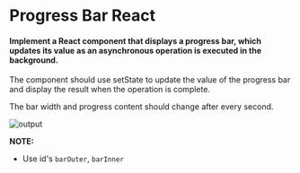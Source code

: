 # Progress Bar React

#### Implement a React component that displays a progress bar, which updates its value as an asynchronous operation is executed in the background. 

The component should use setState to update the value of the progress bar and display the result when the operation is complete.

The bar width and progress content should change after every second.

![output](https://storage.googleapis.com/acciojob-open-file-collections/progressbar.gif)

**NOTE:**

- Use id's `barOuter`, `barInner`
